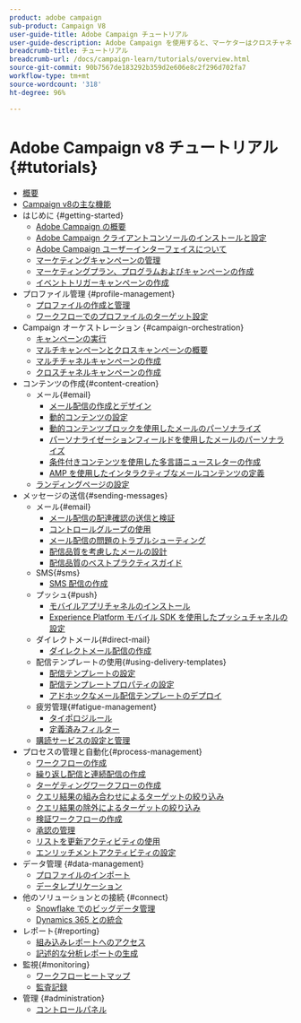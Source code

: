 ```yaml
---
product: adobe campaign
sub-product: Campaign V8
user-guide-title: Adobe Campaign チュートリアル
user-guide-description: Adobe Campaign を使用すると、マーケターはクロスチャネルの顧客エクスペリエンスをデザインすることができ、視覚的なキャンペーンオーケストレーション、リアルタイムのインタラクション管理、クロスチャネルの実行などのための環境が提供されます。
breadcrumb-title: チュートリアル
breadcrumb-url: /docs/campaign-learn/tutorials/overview.html
source-git-commit: 90b7567de183292b359d2e606e8c2f296d702fa7
workflow-type: tm+mt
source-wordcount: '318'
ht-degree: 96%

---
```



# Adobe Campaign v8 チュートリアル {#tutorials}

+ [概要](/help/overview.md)
+ [Campaign v8の主な機能](https://experienceleague.adobe.com/docs/campaign/campaign-v8/start/whats-new.html?lang=ja)
+ はじめに {#getting-started}
   + [Adobe Campaign の概要](/help/get-started/introduction-to-adobe-campaign.md)
   + [Adobe Campaign クライアントコンソールのインストールと設定](/help/get-started/install-and-set-up-the-adobe-campaign-client-console.md)
   + [Adobe Campaign ユーザーインターフェイスについて](/help/get-started/explore-the-adobe-campaign-user-interface.md)
   + [マーケティングキャンペーンの管理](/help/get-started/manage-marketing-campaigns.md)
   + [マーケティングプラン、プログラムおよびキャンペーンの作成](/help/get-started/create-a-marketing-plan-programs-and-campaigns.md)
   + [イベントトリガーキャンペーンの作成](/help/get-started/create-event-triggered-campaigns.md)
+ プロファイル管理 {#profile-management}
   + [プロファイルの作成と管理](/help/profile-management/create-and-manage-profiles.md)
   + [ワークフローでのプロファイルのターゲット設定](/help/profile-management/target-profiles-in-a-workflow.md)
+ Campaign オーケストレーション {#campaign-orchestration}
   + [キャンペーンの実行](/help/orchestrate-campaigns/execute-a-campaign.md)
   + [マルチキャンペーンとクロスキャンペーンの概要](/help/orchestrate-campaigns/introduction-to-cross-and-multi-channel-campaigns.md)
   + [マルチチャネルキャンペーンの作成](/help/orchestrate-campaigns/multi-channel-campaigns.md)
   + [クロスチャネルキャンペーンの作成](/help/orchestrate-campaigns/cross-channel-campaigns.md)
+ コンテンツの作成{#content-creation}
   + メール{#email}
      + [メール配信の作成とデザイン](/help/content-creation/create-and-design-email-deliveries.md)
      + [動的コンテンツの設定](/help/content-creation/configure-dynamic-content.md)
      + [動的コンテンツブロックを使用したメールのパーソナライズ](/help/content-creation/personalize-using-dynamic-content-blocks.md)
      + [パーソナライゼーションフィールドを使用したメールのパーソナライズ](/help/content-creation/personalize-emails-using-personalization-fields.md)
      + [条件付きコンテンツを使用した多言語ニュースレターの作成](/help/content-creation/create-a-multilingual-newsletter-using-conditional-content.md)
      + [AMP を使用したインタラクティブなメールコンテンツの定義](/help/content-creation/design-interactive-email-content-with-amp.md)
   + [ランディングページの設定](/help/content-creation/configure-landingpages.md)
+ メッセージの送信{#sending-messages}
   + メール{#email}
      + [メール配信の配達確認の送信と検証 ](/help/send-messages/email/send-and-validate-proofs.md)
      + [コントロールグループの使用](/help/send-messages/email/use-control-groups.md)
      + [メール配信の問題のトラブルシューティング](/help/send-messages/email/troubleshoot-email-delivery-issues.md)
      + [配信品質を考慮したメールの設計](/help/send-messages/email/design-emails-for-deliverability.md)
      + [配信品質のベストプラクティスガイド](https://experienceleague.adobe.com/docs/deliverability-learn/deliverability-best-practice-guide/introduction.html?lang=ja)
   + SMS{#sms}
      + [SMS 配信の作成](/help/send-messages/mobile/create-an-sms-delivery.md)
   + プッシュ{#push}
      + [モバイルアプリチャネルのインストール](/help/send-messages/mobile/install-the-mobile-app.md)
      + [Experience Platform モバイル SDK を使用したプッシュチャネルの設定](/help/send-messages/mobile/configure-push-using-aep-mobile-sdk.md)
   + ダイレクトメール{#direct-mail}
      + [ダイレクトメール配信の作成](/help/send-messages/direct-mail/create-direct-mail-deliveries.md)
   + 配信テンプレートの使用{#using-delivery-templates}
      + [配信テンプレートの設定](/help/send-messages/use-delivery-templates/configure-a-delivery-template.md)
      + [配信テンプレートプロパティの設定](/help/send-messages/use-delivery-templates/set-delivery-template-properties.md)
      + [アドホックなメール配信テンプレートのデプロイ](/help/send-messages/use-delivery-templates/deploy-ad-hoc-email-delivery-template.md)
   + 疲労管理{#fatigue-management}
      + [タイポロジルール](/help/send-messages/fatigue-management/typology-rules-for-fatigue-management.md)
      + [定義済みフィルター](/help/send-messages/fatigue-management/fatigue-management-using-filters.md)
   + [購読サービスの設定と管理](/help/send-messages/configure-and-manage-subscription-services.md)
+ プロセスの管理と自動化{#process-management}
   + [ワークフローの作成](/help/process-management/create-a-workflow.md)
   + [繰り返し配信と連続配信の作成](/help/process-management/recurring-deliveries.md)
   + [ターゲティングワークフローの作成](/help/process-management/create-a-targeting-workflow.md)
   + [クエリ結果の組み合わせによるターゲットの絞り込み](/help/process-management/refine-targets-by-combining-query-results.md)
   + [クエリ結果の除外によるターゲットの絞り込み](/help/process-management/refine-targets-by-excluding-query-results.md)
   + [検証ワークフローの作成](/help/process-management/create-validation-workflows.md)
   + [承認の管理](/help/process-management/manage-approvals.md)
   + [リストを更新アクティビティの使用](/help/process-management/use-the-update-list-activity.md)
   + [エンリッチメントアクティビティの設定](/help/process-management/enrichment-activity.md)
+ データ管理 {#data-management}
   + [プロファイルのインポート](/help/data-management/import-profiles.md)
   + [データレプリケーション](/help/data-management/data-replication.md)
+ 他のソリューションとの接続 {#connect}
   + [Snowflake でのビッグデータ管理](/help/connect/big-data-segmentation-on-snowflake.md)
   + [Dynamics 365 との統合](/help/connect/dynamics365-integration.md)
+ レポート{#reporting}
   + [組み込みレポートへのアクセス](/help/reporting/access-built-in-reports.md)
   + [記述的な分析レポートの生成](/help/reporting/generate-a-descriptive-analysis-report.md)
+ 監視{#monitoring}
   + [ワークフローヒートマップ](/help/monitoring/workflow-heatmap.md)
   + [監査記録](/help/monitoring/audit-trail.md)
+ 管理 {#administration}
   + [コントロールパネル](https://experienceleague.adobe.com/docs/campaign-learn/control-panel/control-panel-overview.html)